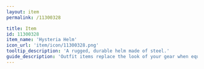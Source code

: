 ```yaml
---
layout: item
permalink: /11300328

title: Item
id: 11300328
item_name: 'Hysteria Helm'
icon_url: 'item/icon/11300328.png'
tooltip_description: 'A rugged, durable helm made of steel.'
guide_description: 'Outfit items replace the look of your gear when equipped.'
---
```

